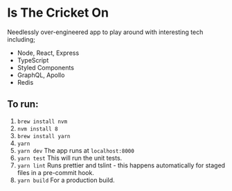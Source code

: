 # Is The Cricket On

Needlessly over-engineered app to play around with interesting tech including;

- Node, React, Express
- TypeScript
- Styled Components
- GraphQL, Apollo
- Redis

## To run:

1. `brew install nvm`
2. `nvm install 8`
3. `brew install yarn`
4. `yarn`
5. `yarn dev` The app runs at `localhost:8000`
6. `yarn test` This will run the unit tests.
7. `yarn lint` Runs prettier and tslint - this happens automatically for staged files in a pre-commit hook.
8. `yarn build` For a production build.
